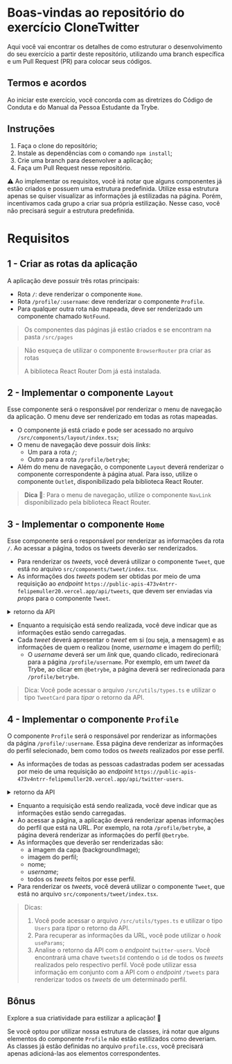 # Boas-vindas ao repositório do exercício CloneTwitter

Aqui você vai encontrar os detalhes de como estruturar o desenvolvimento do seu exercício a partir deste repositório, utilizando uma branch específica e um Pull Request (PR) para colocar seus códigos.

## Termos e acordos

Ao iniciar este exercício, você concorda com as diretrizes do Código de Conduta e do Manual da Pessoa Estudante da Trybe.

## Instruções

1. Faça o clone do repositório;
2. Instale as dependências com o comando `npm install`;
3. Crie uma branch para desenvolver a aplicação;
4. Faça um Pull Request nesse repositório.

⚠️ Ao implementar os requisitos, você irá notar que alguns componentes já estão criados e possuem uma estrutura predefinida. Utilize essa estrutura apenas se quiser visualizar as informações já estilizadas na página. Porém, incentivamos cada grupo a criar sua própria estilização. Nesse caso, você não precisará seguir a estrutura predefinida.

# Requisitos

## 1 - Criar as rotas da aplicação

A aplicação deve possuir três rotas principais:

- Rota `/`: deve renderizar o componente `Home`.
- Rota `/profile/:username`: deve renderizar o componente `Profile`.
- Para qualquer outra rota não mapeada, deve ser renderizado um componente chamado `NotFound`.

> Os componentes das páginas já estão criados e se encontram na pasta `/src/pages`

> Não esqueça de utilizar o componente `BrowserRouter` pra criar as rotas
>
> A biblioteca React Router Dom já está instalada.

## 2 - Implementar o componente `Layout`

Esse componente será o responsável por renderizar o menu de navegação da aplicação. O menu deve ser renderizado em todas as rotas mapeadas.

- O componente já está criado e pode ser acessado no arquivo `/src/components/layout/index.tsx`;
- O menu de navegação deve possuir dois _links_:
  - Um para a rota `/`;
  - Outro para a rota `/profile/betrybe`;
- Além do menu de navegação, o componente `Layout` deverá renderizar o componente correspondente à página atual. Para isso, utilize o componente `Outlet`, disponibilizado pela biblioteca React Router.

> **Dica 👀**: Para o menu de navegação, utilize o componente `NavLink` disponibilizado pela biblioteca React Router.

## 3 - Implementar o componente `Home`

Esse componente será o responsável por renderizar as informações da rota `/`. Ao acessar a página, todos os tweets deverão ser renderizados.

- Para renderizar os _tweets_, você deverá utilizar o componente `Tweet`, que está no arquivo `src/components/tweet/index.tsx`.
- As informações dos _tweets_ podem ser obtidas por meio de uma requisição ao _endpoint_ `https://public-apis-473v4ntrr-felipemuller20.vercel.app/api/tweets`, que devem ser enviadas via _props_ para o componente `Tweet`.

<details>
<summary>retorno da API</summary><br />

    ```json
    [
        {
          "id": 1,
          "owner": {
            "name": "Trybe",
            "username": "betrybe",
            "profilePicture": "https://pbs.twimg.com/profile_images/1574869347079692296/QpY7cGuV_400x400.jpg"
          },
          "commentsCount": 125,
          "retweetsCount": 56,
          "likesCount": 2500,
          "tweet": "Fala tribo! Já visitaram a nova documentação do React?"
        },
        // ...
    ]
    ```
</details>

- Enquanto a requisição está sendo realizada, você deve indicar que as informações estão sendo carregadas.
- Cada _tweet_ deverá apresentar o _tweet_ em si (ou seja, a mensagem) e as informações de quem o realizou (nome, _username_ e imagem do perfil);
  - O _username_ deverá ser um _link_ que, quando clicado, redirecionará para a página `/profile/username`. Por exemplo, em um _tweet_ da Trybe, ao clicar em `@betrybe`, a página deverá ser redirecionada para `/profile/betrybe`.

> Dica: Você pode acessar o arquivo `/src/utils/types.ts` e utilizar o tipo `TweetCard` para _tipar_ o retorno da API.

## 4 - Implementar o componente `Profile`

O componente `Profile` será o responsável por renderizar as informações da página `/profile/:username`. Essa página deve renderizar as informações do perfil selecionado, bem como todos os _tweets_ realizados por esse perfil.

- As informações de todas as pessoas cadastradas podem ser acessadas por meio de uma requisição ao _endpoint_ `https://public-apis-473v4ntrr-felipemuller20.vercel.app/api/twitter-users`.

<details>
<summary>retorno da API</summary><br />

    ```json
   [
        {
          "name": "Trybe",
          "username": "betrybe",
          "id": 1,
          "profilePicture": "https://pbs.twimg.com/profile_images/1574869347079692296/QpY7cGuV_400x400.jpg",
          "backgroundPicture": "https://pbs.twimg.com/profile_banners/1133443092399493120/1664313179/1500x500",
          "tweetsId": [
            1,
            14,
            15
          ],
          "following": 100,
          "followers": 20000,
          "bio": "A escola mais orientada para o desenvolvimento de uma carreira de sucesso."
        },
        // ...
    ]
    ```
</details>

- Enquanto a requisição está sendo realizada, você deve indicar que as informações estão sendo carregadas.
- Ao acessar a página, a aplicação deverá renderizar apenas informações do perfil que está na URL. Por exemplo, na rota `/profile/betrybe`, a página deverá renderizar as informações do perfil `@betrybe`.
- As informações que deverão ser renderizadas são:
  - a imagem da capa (backgroundImage);
  - imagem do perfil;
  - nome;
  - _username_;
  - todos os _tweets_ feitos por esse perfil.
- Para renderizar os _tweets_, você deverá utilizar o componente `Tweet`, que está no arquivo `src/components/tweet/index.tsx`.

> Dicas:
>
> 1. Você pode acessar o arquivo `/src/utils/types.ts` e utilizar o tipo `Users` para _tipar_ o retorno da API.
> 2. Para recuperar as informações da URL, você pode utilizar o _hook_ `useParams`;
> 3. Analise o retorno da API com o _endpoint_ `twitter-users`. Você encontrará uma chave `tweetsId` contendo o `id` de todos os _tweets_ realizados pelo respectivo perfil. Você pode utilizar essa informação em conjunto com a API com o _endpoint_ `/tweets` para renderizar todos os _tweets_ de um determinado perfil.

## Bônus

Explore a sua criatividade para estilizar a aplicação! 🎨

Se você optou por utilizar nossa estrutura de classes, irá notar que alguns elementos do componente `Profile` não estão estilizados como deveriam. As classes já estão definidas no arquivo `profile.css`, você precisará apenas adicioná-las aos elementos correspondentes.
